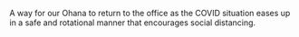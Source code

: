A way for our Ohana to return to the office as the COVID situation eases up in a safe and rotational manner that encourages social distancing. 